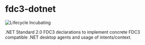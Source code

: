 <!--
 Morgan Stanley makes this available to you under the Apache License,
 Version 2.0 (the "License"). You may obtain a copy of the License at

      http://www.apache.org/licenses/LICENSE-2.0.

 See the NOTICE file distributed with this work for additional information
 regarding copyright ownership. Unless required by applicable law or agreed
 to in writing, software distributed under the License is distributed on an
 "AS IS" BASIS, WITHOUT WARRANTIES OR CONDITIONS OF ANY KIND, either express
 or implied. See the License for the specific language governing permissions
 and limitations under the License.
-->

fdc3-dotnet
===========

![Lifecycle Incubating](https://badgen.net/badge/Lifecycle/Incubating/yellow)

.NET Standard 2.0 FDC3 declarations to implement concrete FDC3 compatible .NET desktop agents and usage of intents/context.